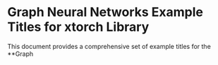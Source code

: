 # Graph Neural Networks Example Titles for xtorch Library

This document provides a comprehensive set of example titles for the **Graph